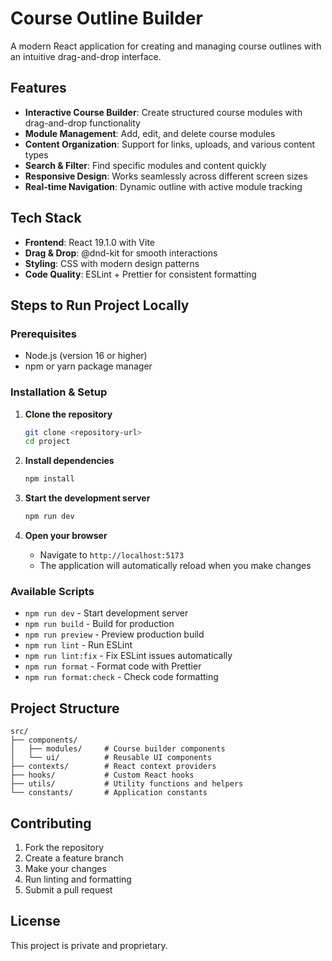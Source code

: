 # Course Outline Builder

A modern React application for creating and managing course outlines with an intuitive drag-and-drop interface.

## Features

- **Interactive Course Builder**: Create structured course modules with drag-and-drop functionality
- **Module Management**: Add, edit, and delete course modules
- **Content Organization**: Support for links, uploads, and various content types
- **Search & Filter**: Find specific modules and content quickly
- **Responsive Design**: Works seamlessly across different screen sizes
- **Real-time Navigation**: Dynamic outline with active module tracking

## Tech Stack

- **Frontend**: React 19.1.0 with Vite
- **Drag & Drop**: @dnd-kit for smooth interactions
- **Styling**: CSS with modern design patterns
- **Code Quality**: ESLint + Prettier for consistent formatting

## Steps to Run Project Locally

### Prerequisites
- Node.js (version 16 or higher)
- npm or yarn package manager

### Installation & Setup

1. **Clone the repository**
   ```bash
   git clone <repository-url>
   cd project
   ```

2. **Install dependencies**
   ```bash
   npm install
   ```

3. **Start the development server**
   ```bash
   npm run dev
   ```

4. **Open your browser**
   - Navigate to `http://localhost:5173`
   - The application will automatically reload when you make changes

### Available Scripts

- `npm run dev` - Start development server
- `npm run build` - Build for production
- `npm run preview` - Preview production build
- `npm run lint` - Run ESLint
- `npm run lint:fix` - Fix ESLint issues automatically
- `npm run format` - Format code with Prettier
- `npm run format:check` - Check code formatting

## Project Structure

```
src/
├── components/
│   ├── modules/     # Course builder components
│   └── ui/          # Reusable UI components
├── contexts/        # React context providers
├── hooks/           # Custom React hooks
├── utils/           # Utility functions and helpers
└── constants/       # Application constants
```

## Contributing

1. Fork the repository
2. Create a feature branch
3. Make your changes
4. Run linting and formatting
5. Submit a pull request

## License

This project is private and proprietary.